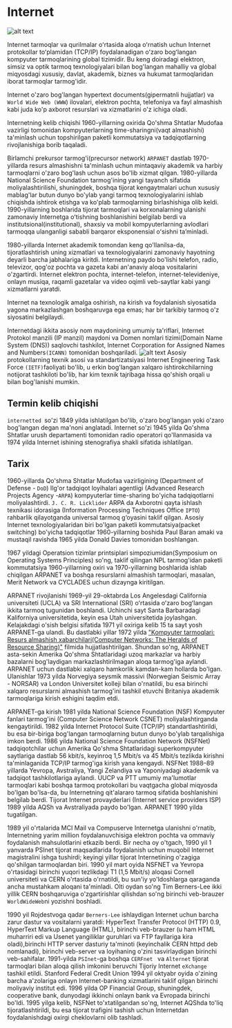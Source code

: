 # Internet

![alt text](https://i0.wp.com/mbrjournal.com/wp-content/uploads/2022/08/MBR-Paper-18-Kumar_1771088840.png?fit=2560%2C1440&ssl=1)

Internet tarmoqlar va qurilmalar oʻrtasida aloqa oʻrnatish uchun Internet protokollar toʻplamidan (TCP/IP) foydalanadigan oʻzaro bogʻlangan kompyuter tarmoqlarining global tizimidir. Bu keng doiradagi elektron, simsiz va optik tarmoq texnologiyalari bilan bog'langan mahalliy va global miqyosdagi xususiy, davlat, akademik, biznes va hukumat tarmoqlaridan iborat tarmoqlar tarmog'idir.

Internet o'zaro bog'langan hypertext documents(gipermatnli hujjatlar) va `World Wide Web (WWW`) ilovalari, elektron pochta, telefoniya va fayl almashish kabi juda ko'p axborot resurslari va xizmatlarini o'z ichiga oladi.

Internetning kelib chiqishi 1960-yillarning oxirida Qo'shma Shtatlar Mudofaa vazirligi tomonidan kompyuterlarning time-sharingni(vaqt almashishi) ta'minlash uchun topshirilgan paketli kommutatsiya va tadqiqotlarning rivojlanishiga borib taqaladi.

Birlamchi prekursor tarmog'i(precursor network) `ARPANET` dastlab 1970-yillarda resurs almashishni ta'minlash uchun mintaqaviy akademik va harbiy tarmoqlarni o'zaro bog'lash uchun asos bo'lib xizmat qilgan. 1980-yillarda National Science Foundation tarmog'ining yangi tayanch sifatida moliyalashtirilishi, shuningdek, boshqa tijorat kengaytmalari uchun xususiy mablag'lar butun dunyo bo'ylab yangi tarmoq texnologiyalarini ishlab chiqishda ishtirok etishga va ko'plab tarmoqlarning birlashishiga olib keldi. 1990-yillarning boshlarida tijorat tarmoqlari va korxonalarning ulanishi zamonaviy Internetga oʻtishning boshlanishini belgilab berdi va institutsional(institutional), shaxsiy va mobil kompyuterlarning avlodlari tarmoqqa ulanganligi sababli barqaror eksponensial oʻsishni taʼminladi.  

1980-yillarda Internet akademik tomondan keng qo'llanilsa-da, tijoratlashtirish uning xizmatlari va texnologiyalarini zamonaviy hayotning deyarli barcha jabhalariga kiritdi.
Internetning paydo bo'lishi telefon, radio, televizor, qog'oz pochta va gazeta kabi an'anaviy aloqa vositalarini o'zgartirdi. Internet elektron pochta, internet-telefon, internet-televideniye, onlayn musiqa, raqamli gazetalar va video oqimli veb-saytlar kabi yangi xizmatlarni yaratdi.

Internet na texnologik amalga oshirish, na kirish va foydalanish siyosatida yagona markazlashgan boshqaruvga ega emas; har bir tarkibiy tarmoq o'z siyosatini belgilaydi.

Internetdagi ikkita asosiy nom maydonining umumiy ta'riflari, Internet Protokol manzili (IP manzil) maydoni va Domen nomlari tizimi(Domain Name System (DNS)) saqlovchi tashkilot, Internet Corporation for Assigned Names and Numbers`(ICANN)` tomonidan boshqariladi.
![alt text](https://i0.wp.com/www.techarp.com/wp-content/uploads/2016/03/photo_2016-03-11_14-51-35.jpg?fit=1280%2C579&ssl=1)
 Asosiy protokollarning texnik asosi va standartizatsiyasi Internet Engineering Task Force `(IETF)`faoliyati bo'lib, u erkin bog'langan xalqaro ishtirokchilarning notijorat tashkiloti bo'lib, har kim texnik tajribaga hissa qo'shish orqali u bilan bog'lanishi mumkin.

## Termin kelib chiqishi

`internetted `so'zi 1849 yilda ishlatilgan bo'lib, o'zaro bog'langan yoki o'zaro bog'langan degan ma'noni anglatadi. Internet so'zi 1945 yilda Qo'shma Shtatlar urush departamenti tomonidan radio operatori qo'llanmasida va 1974 yilda Internet ishining stenografiya shakli sifatida ishlatilgan.

## Tarix

1960-yillarda Qo'shma Shtatlar Mudofaa vazirligining (Department of Defense - `DoD`) Ilg'or tadqiqot loyihalari agentligi (Advanced Research Projects Agency -`ARPA`) kompyuterlar time-sharing bo'yicha tadqiqotlarni moliyalashtirdi. `J. C. R. Licklider` ARPA da Axborotni qayta ishlash texnikasi idorasiga (Information Processing Techniques Office `IPTO`) rahbarlik qilayotganda universal tarmoq g‘oyasini taklif qilgan. Asosiy Internet texnologiyalaridan biri bo'lgan paketli kommutatsiya(packet switching) bo'yicha tadqiqotlar 1960-yillarning boshida Paul Baran amaki va mustaqil ravishda 1965 yilda Donald Davies tomonidan boshlangan.

1967 yildagi Operatsion tizimlar printsiplari simpoziumidan(Symposium on Operating Systems Principles) so'ng, taklif qilingan NPL tarmog'idan paketli kommutatsiya 1960-yillarning oxiri va 1970-yillarning boshlarida ishlab chiqilgan ARPANET va boshqa resurslarni almashish tarmoqlari, masalan, Merit Network va CYCLADES uchun dizaynga kiritilgan.

ARPANET rivojlanishi 1969-yil 29-oktabrda Los Angelesdagi California universiteti (UCLA) va SRI International (SRI) oʻrtasida oʻzaro bogʻlangan ikkita tarmoq tugunidan boshlandi. Uchinchi sayt Santa Barbaradagi Kaliforniya universitetida, keyin esa Utah universitetida joylashgan. Kelajakdagi o'sish belgisi sifatida 1971 yil oxiriga kelib 15 ta sayt yosh ARPANET-ga ulandi. Bu dastlabki yillar 1972 yilda ["Kompyuter tarmoqlari: Resurs almashish xabarchilari(Computer Networks: The Heralds of Resource Sharing)"](https://youtu.be/GjZ7ktIlSM0) filmida hujjatlashtirilgan. Shundan so'ng, ARPANET asta-sekin Amerika Qo'shma Shtatlaridagi uzoq markazlar va harbiy bazalarni bog'laydigan markazlashtirilmagan aloqa tarmog'iga aylandi. ARPANET uchun dastlabki xalqaro hamkorlik kamdan-kam hollarda bo'lgan. Ulanishlar 1973 yilda Norvegiya seysmik massivi (Norwegian Seismic Array - NORSAR) va London Universitet kolleji bilan o'rnatildi, bu esa birinchi xalqaro resurslarni almashish tarmog'ini tashkil etuvchi Britaniya akademik tarmoqlariga kirish eshigini taqdim etdi.

ARPANET-ga kirish 1981 yilda National Science Foundation (NSF) Kompyuter fanlari tarmog'ini (Computer Science Network CSNET) moliyalashtirganda kengaytirildi. 1982 yilda Internet Protocol Suite (TCP/IP) standartlashtirildi, bu esa bir-biriga bog'langan tarmoqlarning butun dunyo bo'ylab tarqalishiga imkon berdi. 1986 yilda National Science Foundation Network (NSFNet) tadqiqotchilar uchun Amerika Qo'shma Shtatlaridagi superkompyuter saytlariga dastlab 56 kbit/s, keyinroq 1,5 Mbit/s va 45 Mbit/s tezlikda kirishni ta'minlaganida TCP/IP tarmog'iga kirish yana kengaydi. NSFNet 1988–89 yillarda Yevropa, Avstraliya, Yangi Zelandiya va Yaponiyadagi akademik va tadqiqot tashkilotlariga aylandi. UUCP va PTT umumiy ma'lumotlar tarmoqlari kabi boshqa tarmoq protokollari bu vaqtgacha global miqyosda bo'lgan bo'lsa-da, bu Internetning qit'alararo tarmoq sifatida boshlanishini belgilab berdi. Tijorat Internet provayderlari (Internet service providers ISP) 1989 yilda AQSh va Avstraliyada paydo bo'lgan. ARPANET 1990 yilda tugatilgan.

1989 yil o'rtalarida MCI Mail va Compuserve Internetga ulanishni o'rnatib, Internetning yarim million foydalanuvchisiga elektron pochta va ommaviy foydalanish mahsulotlarini etkazib berdi. Bir necha oy o'tgach, 1990 yil 1 yanvarda PSInet tijorat maqsadlarida foydalanish uchun muqobil Internet magistralini ishga tushirdi; keyingi yillar tijorat Internetining o'zagiga qo'shilgan tarmoqlardan biri. 1990 yil mart oyida NSFNET va Yevropa o'rtasidagi birinchi yuqori tezlikdagi T1 (1,5 Mbit/s) aloqasi Cornell universiteti va CERN o'rtasida o'rnatildi, bu sun'iy yo'ldoshlarga qaraganda ancha mustahkam aloqani ta'minladi. Olti oydan so'ng Tim Berners-Lee ikki yillik CERN boshqaruviga o'zgartirishlar qilishdan so'ng birinchi veb-brauzer `WorldWideWeb`ni yozishni boshladi.

1990 yil Rojdestvoga qadar `Berners-Lee` ishlaydigan Internet uchun barcha zarur dastur va vositalarni yaratdi: HyperText Transfer Protocol (HTTP) 0.9, HyperText Markup Language (HTML), birinchi veb-brauzer (u ham HTML muharriri edi va Usenet yangiliklar guruhlari va FTP fayllariga kira oladi),birinchi HTTP server dasturiy ta'minoti (keyinchalik CERN httpd deb nomlanadi), birinchi veb-server va loyihaning o'zini tasvirlaydigan birinchi veb-sahifalar. 1991-yilda `PSInet`-ga boshqa `CERFnet ` va `Alternet` tijorat tarmoqlari bilan aloqa qilish imkonini beruvchi Tijoriy Internet `eXchange` tashkil etildi. Stanford Federal Credit Union 1994 yil oktyabr oyida o'zining barcha a'zolariga onlayn Internet-banking xizmatlarini taklif qilgan birinchi moliyaviy institut edi. 1996 yilda OP Financial Group, shuningdek, cooperative bank, dunyodagi ikkinchi onlayn bank va Evropada birinchi bo'ldi. 1995 yilga kelib, NSFNet to'xtatilgandan so'ng, Internet AQShda to'liq tijoratlashtirildi, bu esa tijorat trafigini tashish uchun Internetdan foydalanishdagi oxirgi cheklovlarni olib tashladi.
